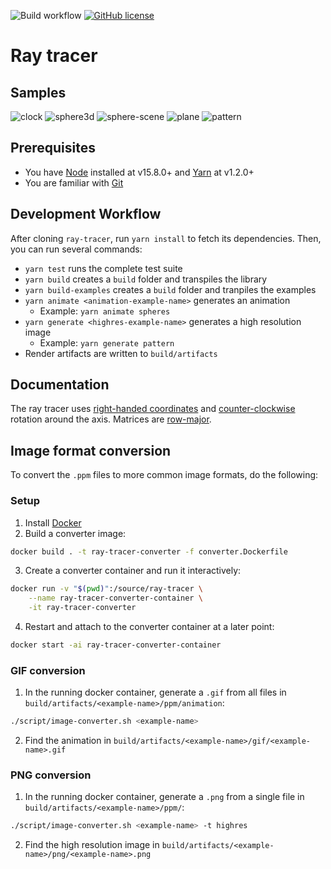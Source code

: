 ![Build workflow](https://github.com/oscarlorentzon/ray-tracer/workflows/Build/badge.svg)
[![GitHub license](https://img.shields.io/badge/license-MIT-blue.svg)](https://github.com/oscarlorentzon/ray-tracer/blob/main/LICENSE)

# Ray tracer

## Samples
![clock](https://user-images.githubusercontent.com/2492302/111028115-d8f31400-83f4-11eb-9c31-7436a1124d30.gif)
![sphere3d](https://user-images.githubusercontent.com/2492302/111028020-21f69880-83f4-11eb-8040-5dd33221bb3b.gif)
![sphere-scene](https://user-images.githubusercontent.com/2492302/111028026-2e7af100-83f4-11eb-8943-1937f2ac188f.gif)
![plane](https://user-images.githubusercontent.com/2492302/111028031-35096880-83f4-11eb-9b12-327159d59e2f.gif)
![pattern](https://user-images.githubusercontent.com/2492302/111072852-b5a39400-84dc-11eb-8abf-5d3458299956.gif)

## Prerequisites
- You have [Node](https://nodejs.org) installed at v15.8.0+ and [Yarn](https://classic.yarnpkg.com) at v1.2.0+
- You are familiar with [Git](https://git-scm.com/)

## Development Workflow
After cloning `ray-tracer`, run `yarn install` to fetch its dependencies. Then, you can run several commands:

- `yarn test` runs the complete test suite
- `yarn build` creates a `build` folder and transpiles the library
- `yarn build-examples` creates a `build` folder and tranpiles the examples
- `yarn animate <animation-example-name>` generates an animation
  - Example: `yarn animate spheres`
- `yarn generate <highres-example-name>` generates a high resolution image
  - Example: `yarn generate pattern`
- Render artifacts are written to `build/artifacts`

## Documentation
The ray tracer uses [right-handed coordinates](https://en.wikipedia.org/wiki/Right-hand_rule) and [counter-clockwise](https://en.wikipedia.org/wiki/Clockwise) rotation around the axis. Matrices are [row-major](https://en.wikipedia.org/wiki/Row-_and_column-major_order).

## Image format conversion
To convert the `.ppm` files to more common image formats, do the following:

### Setup
1. Install [Docker](https://www.docker.com/)
2. Build a converter image:
```zsh
docker build . -t ray-tracer-converter -f converter.Dockerfile
```
3. Create a converter container and run it interactively:
```zsh
docker run -v "$(pwd)":/source/ray-tracer \
    --name ray-tracer-converter-container \
    -it ray-tracer-converter
```
4. Restart and attach to the converter container at a later point:
```zsh
docker start -ai ray-tracer-converter-container
```

### GIF conversion
1. In the running docker container, generate a `.gif` from all files in `build/artifacts/<example-name>/ppm/animation`:
```zsh
./script/image-converter.sh <example-name>
```
2. Find the animation in `build/artifacts/<example-name>/gif/<example-name>.gif`

### PNG conversion
1. In the running docker container, generate a `.png` from a single file in `build/artifacts/<example-name>/ppm/`:
```zsh
./script/image-converter.sh <example-name> -t highres
```
2. Find the high resolution image in `build/artifacts/<example-name>/png/<example-name>.png`
